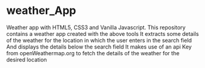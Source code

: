 # weather_App
Weather app with HTML5, CSS3 and Vanilla Javascript.
This repository contains a weather app created with the above tools
It extracts some details of the weather for the location in which the user enters in the search field
And displays the details below the search field
It makes use of an api Key from openWeathermap.org to fetch the details of the weather for the desired location
